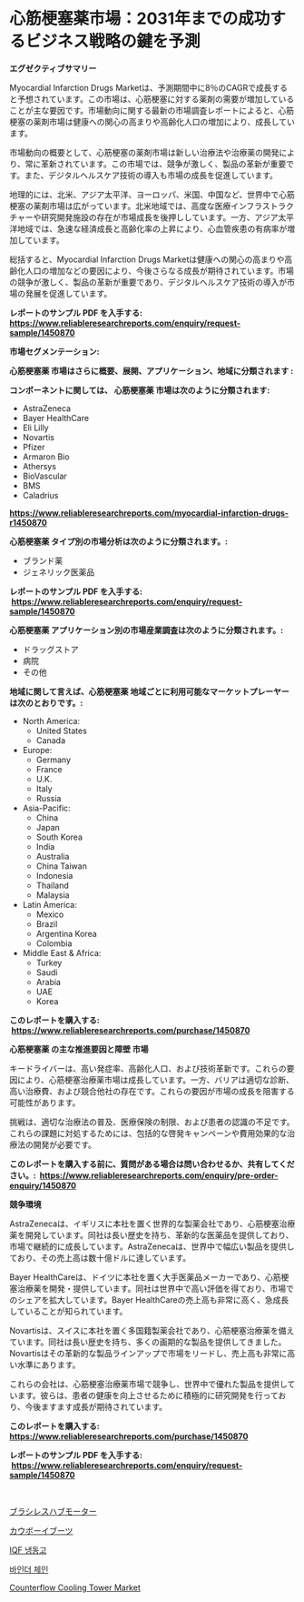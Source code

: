 <p><h1>心筋梗塞薬市場：2031年までの成功するビジネス戦略の鍵を予測</h1></p><p><strong>エグゼクティブサマリー</strong></p>
<p><p>Myocardial Infarction Drugs Marketは、予測期間中に8％のCAGRで成長すると予想されています。この市場は、心筋梗塞に対する薬剤の需要が増加していることが主な要因です。市場動向に関する最新の市場調査レポートによると、心筋梗塞の薬剤市場は健康への関心の高まりや高齢化人口の増加により、成長しています。</p><p>市場動向の概要として、心筋梗塞の薬剤市場は新しい治療法や治療薬の開発により、常に革新されています。この市場では、競争が激しく、製品の革新が重要です。また、デジタルヘルスケア技術の導入も市場の成長を促進しています。</p><p>地理的には、北米、アジア太平洋、ヨーロッパ、米国、中国など、世界中で心筋梗塞の薬剤市場は広がっています。北米地域では、高度な医療インフラストラクチャーや研究開発施設の存在が市場成長を後押ししています。一方、アジア太平洋地域では、急速な経済成長と高齢化率の上昇により、心血管疾患の有病率が増加しています。</p><p>総括すると、Myocardial Infarction Drugs Marketは健康への関心の高まりや高齢化人口の増加などの要因により、今後さらなる成長が期待されています。市場の競争が激しく、製品の革新が重要であり、デジタルヘルスケア技術の導入が市場の発展を促進しています。</p></p>
<p><strong>レポートのサンプル PDF を入手する: <a href="https://www.reliableresearchreports.com/enquiry/request-sample/1450870">https://www.reliableresearchreports.com/enquiry/request-sample/1450870</a></strong></p>
<p><strong>市場セグメンテーション:</strong></p>
<p><strong> 心筋梗塞薬 市場はさらに概要、展開、アプリケーション、地域に分類されます :</strong></p>
<p><strong>コンポーネントに関しては、 心筋梗塞薬 市場は次のように分類されます: &nbsp;</strong></p>
<p><ul><li>AstraZeneca</li><li>Bayer HealthCare</li><li>Eli Lilly</li><li>Novartis</li><li>Pfizer</li><li>Armaron Bio</li><li>Athersys</li><li>BioVascular</li><li>BMS</li><li>Caladrius</li></ul></p>
<p><strong><a href="https://www.reliableresearchreports.com/myocardial-infarction-drugs-r1450870">https://www.reliableresearchreports.com/myocardial-infarction-drugs-r1450870</a></strong></p>
<p><strong> 心筋梗塞薬 タイプ別の市場分析は次のように分類されます。:</strong></p>
<p><ul><li>ブランド薬</li><li>ジェネリック医薬品</li></ul></p>
<p><strong>レポートのサンプル PDF を入手する: &nbsp;<a href="https://www.reliableresearchreports.com/enquiry/request-sample/1450870">https://www.reliableresearchreports.com/enquiry/request-sample/1450870</a></strong></p>
<p><strong> 心筋梗塞薬 アプリケーション別の市場産業調査は次のように分類されます。:</strong></p>
<p><ul><li>ドラッグストア</li><li>病院</li><li>その他</li></ul></p>
<p><strong>地域に関して言えば、心筋梗塞薬 地域ごとに利用可能なマーケットプレーヤーは次のとおりです。:</strong></p>
<p><ul>
    <li>
        North America:
        <ul>
            <li>United States</li>
            <li>Canada</li>
        </ul>
    </li>
    <li>
        Europe:
        <ul>
            <li>Germany</li>
            <li>France</li>
            <li>U.K.</li>
            <li>Italy</li>
            <li>Russia</li>
        </ul>
    </li>
    <li>
        Asia-Pacific:
        <ul>
            <li>China</li>
            <li>Japan</li>
            <li>South Korea</li>
            <li>India</li>
            <li>Australia</li>
            <li>China Taiwan</li>
            <li>Indonesia</li>
            <li>Thailand</li>
            <li>Malaysia</li>
        </ul>
    </li>
    <li>
        Latin America:
        <ul>
            <li>Mexico</li>
            <li>Brazil</li>
            <li>Argentina Korea</li>
            <li>Colombia</li>
        </ul>
    </li>
    <li>
        Middle East & Africa:
        <ul>
            <li>Turkey</li>
            <li>Saudi</li>
            <li>Arabia</li>
            <li>UAE</li>
            <li>Korea</li>
        </ul>
    </li>
    </ul></p>
<p><strong>このレポートを購入する: &nbsp;<a href="https://www.reliableresearchreports.com/purchase/1450870">https://www.reliableresearchreports.com/purchase/1450870</a></strong></p>
<p><strong>心筋梗塞薬 の主な推進要因と障壁 市場</strong></p>
<p><p>キードライバーは、高い発症率、高齢化人口、および技術革新です。これらの要因により、心筋梗塞治療薬市場は成長しています。一方、バリアは適切な診断、高い治療費、および競合他社の存在です。これらの要因が市場の成長を阻害する可能性があります。</p><p>挑戦は、適切な治療法の普及、医療保険の制限、および患者の認識の不足です。これらの課題に対処するためには、包括的な啓発キャンペーンや費用効果的な治療法の開発が必要です。</p></p>
<p><strong>このレポートを購入する前に、質問がある場合は問い合わせるか、共有してください。:&nbsp; <a href="https://www.reliableresearchreports.com/enquiry/pre-order-enquiry/1450870">https://www.reliableresearchreports.com/enquiry/pre-order-enquiry/1450870</a></strong></p>
<p><strong>競争環境</strong></p>
<p><p>AstraZenecaは、イギリスに本社を置く世界的な製薬会社であり、心筋梗塞治療薬を開発しています。同社は長い歴史を持ち、革新的な医薬品を提供しており、市場で継続的に成長しています。AstraZenecaは、世界中で幅広い製品を提供しており、その売上高は数十億ドルに達しています。</p><p>Bayer HealthCareは、ドイツに本社を置く大手医薬品メーカーであり、心筋梗塞治療薬を開発・提供しています。同社は世界中で高い評価を得ており、市場でのシェアを拡大しています。Bayer HealthCareの売上高も非常に高く、急成長していることが知られています。</p><p>Novartisは、スイスに本社を置く多国籍製薬会社であり、心筋梗塞治療薬を備えています。同社は長い歴史を持ち、多くの画期的な製品を提供してきました。Novartisはその革新的な製品ラインアップで市場をリードし、売上高も非常に高い水準にあります。</p><p>これらの会社は、心筋梗塞治療薬市場で競争し、世界中で優れた製品を提供しています。彼らは、患者の健康を向上させるために積極的に研究開発を行っており、今後ますます成長が期待されています。</p></p>
<p><strong>このレポートを購入する: &nbsp; <a href="https://www.reliableresearchreports.com/purchase/1450870">https://www.reliableresearchreports.com/purchase/1450870</a></strong></p>
<p><strong>レポートのサンプル PDF を入手する: &nbsp;<a href="https://www.reliableresearchreports.com/enquiry/request-sample/1450870">https://www.reliableresearchreports.com/enquiry/request-sample/1450870</a></strong><strong></strong></p>
<p>&nbsp;</p>
<p><p><a href="https://medium.com/@elishelacruz56456/%E3%83%96%E3%83%A9%E3%82%B7%E3%83%AC%E3%82%B9%E3%83%8F%E3%83%96%E3%83%A2%E3%83%BC%E3%82%BF%E3%83%BC%E3%81%AE%E5%B8%82%E5%A0%B4%E8%AA%BF%E6%9F%BB%E3%83%AC%E3%83%9D%E3%83%BC%E3%83%88-%E3%81%9D%E3%81%AE%E6%AD%B4%E5%8F%B2%E3%81%A82024%E5%B9%B4%E3%81%8B%E3%82%892031%E5%B9%B4%E3%81%BE%E3%81%A7%E3%81%AE%E4%BA%88%E6%B8%AC-ecf37d6d296b">ブラシレスハブモーター</a></p><p><a href="https://medium.com/@victor.sharp87978/%E3%82%AB%E3%82%A6%E3%83%9C%E3%83%BC%E3%82%A4%E3%83%96%E3%83%BC%E3%83%84%E5%B8%82%E5%A0%B4%E3%81%AE%E3%83%88%E3%83%AC%E3%83%B3%E3%83%89%E3%81%A8%E5%B8%82%E5%A0%B4%E5%88%86%E6%9E%90%E3%81%AF-2024%E5%B9%B4%E3%81%8B%E3%82%892031%E5%B9%B4%E3%81%AE%E6%9C%9F%E9%96%93%E3%81%AB%E4%BA%88%E6%B8%AC%E3%81%95%E3%82%8C%E3%81%A6%E3%81%84%E3%81%BE%E3%81%99-d88e59039aac">カウボーイブーツ</a></p><p><a href="https://github.com/darrellockm3ytan895656/Market-Research-Report-List-1/blob/main/790484218972.md">IQF 냉동고</a></p><p><a href="https://medium.com/@gustavorn8776/%EB%B0%94%EC%9D%B8%EB%8D%94-%EC%B2%B4%EC%9D%B8-%EC%8B%9C%EC%9E%A5-%EC%8B%9C%EC%9E%A5-cagr-%EC%8B%9C%EC%9E%A5-%ED%8A%B8%EB%A0%8C%EB%93%9C-%EB%B0%8F-%EC%84%B1%EC%9E%A5-%EC%A0%84%EB%9E%B5%EC%97%90-%EB%8C%80%ED%95%9C-%ED%86%B5%EC%B0%B0%EB%A0%A5-ecee631ded6d">바인더 체인</a></p><p><a href="https://github.com/Sinjinluong3e0awx2m195k76/Market-Research-Report-List-2/blob/main/counterflow-cooling-tower-market.md">Counterflow Cooling Tower Market</a></p></p>